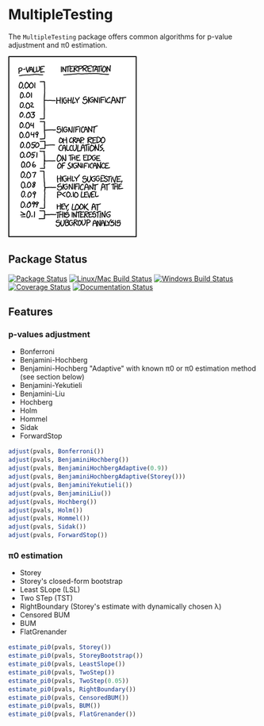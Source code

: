 # MultipleTesting

The `MultipleTesting` package offers common algorithms for p-value adjustment and π0 estimation.

![xkcd p-value guide](pvalues.png)


## Package Status

[![Package Status](http://pkg.julialang.org/badges/MultipleTesting_0.4.svg)](http://pkg.julialang.org/?pkg=MultipleTesting)
[![Linux/Mac Build Status](https://travis-ci.org/julian-gehring/MultipleTesting.jl.svg?branch=master)](https://travis-ci.org/julian-gehring/MultipleTesting.jl)
[![Windows Build Status](https://ci.appveyor.com/api/projects/status/1ld0ppptisirryt1/branch/master?svg=true)](https://ci.appveyor.com/project/julian-gehring/multipletesting-jl/branch/master)
[![Coverage Status](http://codecov.io/github/julian-gehring/MultipleTesting.jl/coverage.svg?branch=master)](http://codecov.io/github/julian-gehring/MultipleTesting.jl?branch=master&view=all)
[![Documentation Status](https://readthedocs.org/projects/multipletestingjl/badge/?version=master)](http://multipletestingjl.readthedocs.io/en/master/)


## Features

### p-values adjustment

* Bonferroni
* Benjamini-Hochberg
* Benjamini-Hochberg "Adaptive" with known π0 or π0 estimation method (see section below)
* Benjamini-Yekutieli
* Benjamini-Liu
* Hochberg
* Holm
* Hommel
* Sidak
* ForwardStop

```julia
adjust(pvals, Bonferroni())
adjust(pvals, BenjaminiHochberg())
adjust(pvals, BenjaminiHochbergAdaptive(0.9))
adjust(pvals, BenjaminiHochbergAdaptive(Storey()))
adjust(pvals, BenjaminiYekutieli())
adjust(pvals, BenjaminiLiu())
adjust(pvals, Hochberg())
adjust(pvals, Holm())
adjust(pvals, Hommel())
adjust(pvals, Sidak())
adjust(pvals, ForwardStop())
```


### π0 estimation

* Storey
* Storey's closed-form bootstrap
* Least SLope (LSL)
* Two STep (TST)
* RightBoundary (Storey's estimate with dynamically chosen λ)
* Censored BUM
* BUM
* FlatGrenander

```julia
estimate_pi0(pvals, Storey())
estimate_pi0(pvals, StoreyBootstrap())
estimate_pi0(pvals, LeastSlope())
estimate_pi0(pvals, TwoStep())
estimate_pi0(pvals, TwoStep(0.05))
estimate_pi0(pvals, RightBoundary())
estimate_pi0(pvals, CensoredBUM())
estimate_pi0(pvals, BUM())
estimate_pi0(pvals, FlatGrenander())
```
